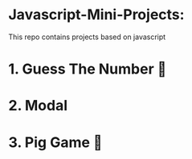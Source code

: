 # Javascript-Mini-Projects:
This repo contains projects based on javascript

# 1. Guess The Number 💭
# 2. Modal
# 3. Pig Game 🎲
